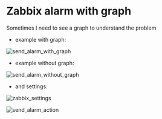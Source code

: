 # Zabbix alarm with graph

Sometimes I need to see a graph to understand the problem

- example with graph:

![send_alarm_with_graph](https://cloud.githubusercontent.com/assets/12140221/19527164/30f6c944-9651-11e6-85d9-0dc3a99f342d.PNG)

- example without graph:

![send_alarm_without_graph](https://cloud.githubusercontent.com/assets/12140221/19527387/0145ab10-9652-11e6-9f96-7d5ca73f13c0.PNG)

- and settings:

![zabbix_settings](https://cloud.githubusercontent.com/assets/12140221/19526427/a1a02be8-964e-11e6-85c7-6253a5fd74f3.PNG)

![send_alarm_action](https://cloud.githubusercontent.com/assets/12140221/19836970/b4e96b0e-9ea7-11e6-92ea-3468bcbbe20f.PNG)
